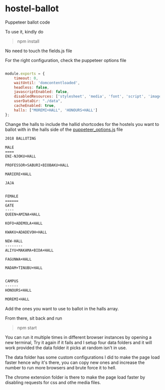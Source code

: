 # hostel-ballot
Puppeteer ballot code


To use it, kindly do

> npm install

No need to touch the fields.js file

For the right configuration, check the puppeteer options file


```javascript 1.8 

module.exports = {
    timeout: 0,
    waitUntil: 'domcontentloaded',
    headless: false,
    javascriptEnabled: false,
    disabledResources: ['stylesheet', 'media', 'font', 'script', 'image'],
    userDataDir: "./data",
    cacheEnabled: true,
    halls: ["MOREMI+HALL", 'HONOURS+HALL']
};

```

Change the halls to include the hallid shortcodes  for the  hostels you want to ballot with in the halls side of the [puppeteer_options.js](puppeteer_options.js) file

```html
2018 BALLOTING

MALE
====
ENI-NJOKU+HALL

PROFESSOR+SABURI+BIOBAKU+HALL

MARIERE+HALL

JAJA


FEMALE
======
GATE
----
QUEEN+AMINA+HALL

KOFO+ADEMOLA+HALL

KWAKU+ADADEVOH+HALL

NEW-HALL
--------
ALIYU+MAKAMA+BIDA+HALL

FAGUNWA+HALL

MADAM+TINUBU+HALL


CAMPUS
------
HONOURS+HALL

MOREMI+HALL

```

Add the ones you want to use to ballot in the halls array.

From there, sit back and run

> npm start

You can run it multiple times in different browser instances by opening a new terminal,
Try it again if it fails and I  setup four data folders and it will work provided the data folder it picks at random isn't in use.

The data folder has some custom configurations I did to make the page load faster hence why it's there, you can copy new ones and increase the number to run more browsers and brute force it to hell.

The chrome extension folder is there to make the page load faster by disabling requests for css and othe media files.




